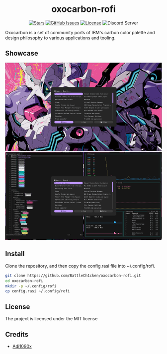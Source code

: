 <div align="center">

# oxocarbon-rofi<app-name>

</div>

<div align="center">

[![Stars](https://img.shields.io/github/stars/nyoom-engineering/oxocarbon?color=%23b66467&style=for-the-badge)](https://github.com/nyoom-engineering/oxocarbon/stargazers)
[![GitHub Issues](https://img.shields.io/github/issues/nyoom-engineering/oxocarbon?color=%238c977d&style=for-the-badge)](https://github.com/nyoom-engineering/oxocarbon/issues)
[![License](https://img.shields.io/github/license/nyoom-engineering/oxocarbon?color=%238da3b9&style=for-the-badge)](https://www.gnu.org/licenses/gpl-3.0.en.html)
![Discord Server](https://img.shields.io/discord/1050624267592663050?color=738adb&label=Discord&Color=white&style=for-the-badge)

</div>

Oxocarbon is a set of community ports of IBM's carbon color palette and design philosophy to various applications and tooling.

## Showcase

![rofi](assets/rofi.png)
![rofi-with-terminals](assets/rofi-with-terminals.png)

## Install

Clone the repository, and then copy the config.rasi file into ~/.config/rofi.

```sh
git clone https://github.com/BattleCh1cken/oxocarbon-rofi.git
cd oxocarbon-rofi
mkdir -p ~/.config/rofi
cp config.rasi ~/.config/rofi
```
## License

The project is licensed under the MIT license

## Credits

- [Adi1090x](https://github.com/adi1090x/rofi)
